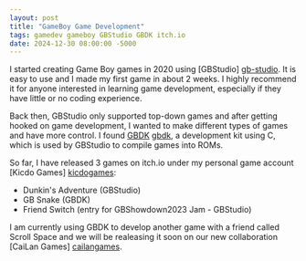 ```yaml
---
layout: post
title: "GameBoy Game Development"
tags: gamedev gameboy GBStudio GBDK itch.io
date: 2024-12-30 08:00:00 -5000
---
```

I started creating Game Boy games in 2020 using [GBStudio] [gb-studio]. It is easy to use and I made my first game in about 2 weeks. I highly recommend it for anyone interested in learning game development, especially if they have little or no coding experience. 

Back then, GBStudio only supported top-down games and after getting hooked on game development, I wanted to make different types of games and have more control. I found [GBDK] [gbdk], a development kit using C, which is used by GBStudio to compile games into ROMs.

So far, I have released 3 games on itch.io under my personal game account [Kicdo Games] [kicdogames]: 
* Dunkin's Adventure (GBStudio) 
* GB Snake (GBDK) 
* Friend Switch (entry for GBShowdown2023 Jam - GBStudio)

I am currently using GBDK to develop another game with a friend called Scroll Space and we will be realeasing it soon on our new collaboration [CaiLan Games] [cailangames].


[gb-studio]: https://www.gbstudio.dev
[gbdk]: https://github.com/gbdk-2020/gbdk-2020
[kicdogames]: https://kicdogames.itch.io
[cailangames]: https://cailangames.itch.io